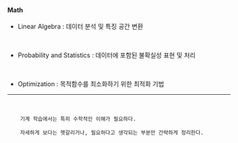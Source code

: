 #### Math

- Linear Algebra : 데이터 분석 및 특징 공간 변환

<br>

- Probability and Statistics : 데이터에 포함된 불확실성 표현 및 처리

<br>

- Optimization : 목적함수를 최소화하기 위한 최적화 기법 

---

<br>




        기계 학습에서는 특히 수학적인 이해가 필요하다.

        자세하게 보다는 헷갈리거나, 필요하다고 생각되는 부분만 간략하게 정리한다.
